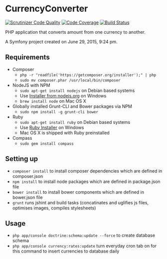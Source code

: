 CurrencyConverter
=================

[![Scrutinizer Code Quality](https://scrutinizer-ci.com/g/evaldaskocys/CurrencyConverter/badges/quality-score.png?b=master)](https://scrutinizer-ci.com/g/evaldaskocys/CurrencyConverter/?branch=master)
[![Code Coverage](https://scrutinizer-ci.com/g/evaldaskocys/CurrencyConverter/badges/coverage.png?b=master)](https://scrutinizer-ci.com/g/evaldaskocys/CurrencyConverter/?branch=master)
[![Build Status](https://travis-ci.org/evaldaskocys/CurrencyConverter.svg?branch=master)](https://travis-ci.org/evaldaskocys/CurrencyConverter)

PHP application that converts amount from one currency to another.

A Symfony project created on June 29, 2015, 9:24 pm.

## Requirements

  * Composer
    * `php -r "readfile('https://getcomposer.org/installer');" | php`
    * `sudo mv composer.phar /usr/local/bin/composer`
  * NodeJS with NPM
    * `sudo apt-get install nodejs` on Debian based systems
    * Use [Installer from nodejs.org](http://nodejs.org/download/) on Windows
    * `brew install node` on Mac OS X
  * Globally installed Grunt-CLI and Bower packages via NPM
    * `sudo npm install -g grunt-cli bower`
  * Ruby
    * `sudo apt-get install ruby` on Debian based systems
    * Use [Ruby Installer](http://rubyinstaller.org/) on Windows
    * Mac OS X is shipped with Ruby preinstalled
  * Compass
    * `sudo gem install compass`

## Setting up

  * `composer install` to install composer dependencies which are defined in composer.json
  * `npm install` to install node packages which are defined in package.json file
  * `bower install` to install bower components which are defined in bower.json file
  * `grunt` runs jshint and build tasks (concatinates and uglifies js files, optimises images, compiles stylesheets)

## Usage

  * `php app/console doctrine:schema:update --force` to create database schema
  * `php app/console currency:rates:update` turn everyday cron tab on for this command to insert currencies to database daily
